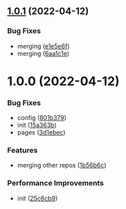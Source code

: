 ## [1.0.1](https://github.com/KavinJey/kj2/compare/v1.0.0...v1.0.1) (2022-04-12)


### Bug Fixes

* merging ([e1e5e6f](https://github.com/KavinJey/kj2/commit/e1e5e6fb4f5405db867dd98f5cd401170da1ae10))
* merging ([6aa1c1e](https://github.com/KavinJey/kj2/commit/6aa1c1e52b4e69640b3a99edb936ee78a81935b6))

# 1.0.0 (2022-04-12)

### Bug Fixes

- config ([801b379](https://github.com/KavinJey/kj2/commit/801b3790c62c33c6303377c52b47f30730fe7182))
- init ([15a363b](https://github.com/KavinJey/kj2/commit/15a363be40b76bf6dbee6aa416d622ee7f8eb17d))
- pages ([3d1ebec](https://github.com/KavinJey/kj2/commit/3d1ebec607ed3f111928ae5be4f9a22e3ab3ef08))

### Features

- merging other repos ([1b56b6c](https://github.com/KavinJey/kj2/commit/1b56b6cca5b910983cc730a2601332a94575ec66))

### Performance Improvements

- init ([25c6cb9](https://github.com/KavinJey/kj2/commit/25c6cb9af88683d83c4f1f6a365af2bb18aa1c09))
